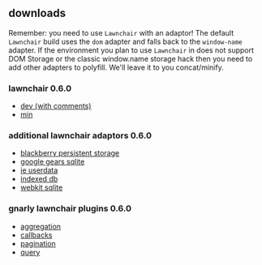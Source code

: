 downloads
---

Remember: you need to use `Lawnchair` with an adaptor! The default `Lawnchair` build uses the `dom` adapter and falls back to the `window-name` adapter. If the environment you plan to use `Lawnchair` in does not support DOM Storage or the classic window.name storage hack then you need to add other adapters to polyfill. We'll leave it to you concat/minify.

<h3>lawnchair 0.6.0</h3>
<ul>
    <li><a href="/downloads/lawnchair-0.6.0.js">dev (with comments)</a>
    <li><a href="/downloads/lawnchair-0.6.0.min.js">min</a>
</ul>

<h3>additional lawnchair adaptors 0.6.0</h3>
<ul>
    <li><a href="/downloads/blackberry-persistent-storage-0.6.0.js">blackberry persistent storage</a></li>
    <li><a href="/downloads/gears-sqlite-0.6.0.js">google gears sqlite</a></li>
    <li><a href="/downloads/ie-userdata-0.6.0.js">ie userdata</a></li>
    <li><a href="/downloads/indexed-db-0.6.0.js">indexed db</a></li>
    <li><a href="/downloads/webkit-sqlite-0.6.0.js">webkit sqlite</a></li>
</ul>

<h3>gnarly lawnchair plugins 0.6.0</h3>
<ul>
    <li><a href="/downloads/lawnchair-aggregation-0.6.0.js">aggregation</a></li>
    <li><a href="/downloads/lawnchair-callbacks-0.6.0.js">callbacks</a></li>
    <li><a href="/downloads/lawnchair-pagination-0.6.0.js">pagination</a></li>
    <li><a href="/downloads/lawnchair-query-0.6.0.js">query</a></li>
</ul>


